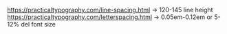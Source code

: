 https://practicaltypography.com/line-spacing.html -> 120-145 line height
https://practicaltypography.com/letterspacing.html -> 0.05em-0.12em or 5-12% del font size
